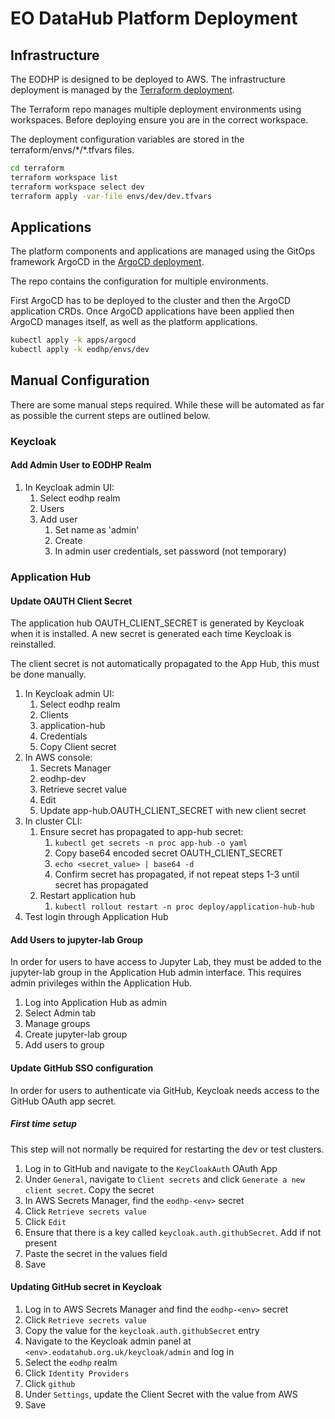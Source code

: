 # EO DataHub Platform Deployment

## Infrastructure

The EODHP is designed to be deployed to AWS. The infrastructure deployment is managed by the [Terraform deployment](https://github.com/UKEODHP/eodhp-deploy-infrastucture).

The Terraform repo manages multiple deployment environments using workspaces. Before deploying ensure you are in the correct workspace.

The deployment configuration variables are stored in the terraform/envs/\*/\*.tfvars files.

```bash
cd terraform
terraform workspace list
terraform workspace select dev
terraform apply -var-file envs/dev/dev.tfvars
```

## Applications

The platform components and applications are managed using the GitOps framework ArgoCD in the [ArgoCD deployment](https://github.com/UKEODHP/eodhp-argocd-deployment).

The repo contains the configuration for multiple environments.

First ArgoCD has to be deployed to the cluster and then the ArgoCD application CRDs. Once ArgoCD applications have been applied then ArgoCD manages itself, as well as the platform applications.

```bash
kubectl apply -k apps/argocd
kubectl apply -k eodhp/envs/dev
```

## Manual Configuration

There are some manual steps required. While these will be automated as far as possible the current steps are outlined below.

### Keycloak

#### Add Admin User to EODHP Realm

1. In Keycloak admin UI:
   1. Select eodhp realm
   2. Users
   3. Add user
      1. Set name as 'admin'
      2. Create
      3. In admin user credentials, set password (not temporary)

### Application Hub

#### Update OAUTH Client Secret

The application hub OAUTH_CLIENT_SECRET is generated by Keycloak when it is installed. A new secret is generated each time Keycloak is reinstalled.

The client secret is not automatically propagated to the App Hub, this must be done manually.

1. In Keycloak admin UI:
   1. Select eodhp realm
   2. Clients
   3. application-hub
   4. Credentials
   5. Copy Client secret
2. In AWS console:
   1. Secrets Manager
   2. eodhp-dev
   3. Retrieve secret value
   4. Edit
   5. Update app-hub.OAUTH_CLIENT_SECRET with new client secret
3. In cluster CLI:
   1. Ensure secret has propagated to app-hub secret:
      1. `kubectl get secrets -n proc app-hub -o yaml`
      2. Copy base64 encoded secret OAUTH_CLIENT_SECRET
      3. `echo <secret_value> | base64 -d`
      4. Confirm secret has propagated, if not repeat steps 1-3 until secret has propagated
   2. Restart application hub
      1. `kubectl rollout restart -n proc deploy/application-hub-hub`
4. Test login through Application Hub

#### Add Users to jupyter-lab Group

In order for users to have access to Jupyter Lab, they must be added to the jupyter-lab group in the Application Hub admin interface. This requires admin privileges within the Application Hub.

1. Log into Application Hub as admin
2. Select Admin tab
3. Manage groups
4. Create jupyter-lab group
5. Add users to group

#### Update GitHub SSO configuration

In order for users to authenticate via GitHub, Keycloak needs access to the GitHub OAuth app secret.

##### First time setup

This step will not normally be required for restarting the dev or test clusters.

1. Log in to GitHub and navigate to the `KeyCloakAuth` OAuth App
2. Under `General`, navigate to `Client secrets` and click `Generate a new client secret`. Copy the secret
3. In AWS Secrets Manager, find the `eodhp-<env>` secret
4. Click `Retrieve secrets value`
5. Click `Edit`
6. Ensure that there is a key called `keycloak.auth.githubSecret`. Add if not present
7. Paste the secret in the values field
8. Save

#### Updating GitHub secret in Keycloak

1. Log in to AWS Secrets Manager and find the `eodhp-<env>` secret
2. Click `Retrieve secrets value`
3. Copy the value for the `keycloak.auth.githubSecret` entry
4. Navigate to the Keycloak admin panel at `<env>.eodatahub.org.uk/keycloak/admin` and log in
5. Select the `eodhp` realm
6. Click `Identity Providers`
7. Click `github`
8. Under `Settings`, update the Client Secret with the value from AWS
9. Save
